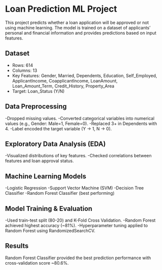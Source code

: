 # Loan Prediction ML Project
This project predicts whether a loan application will be approved or not using machine learning. The model is trained on a dataset of applicants’ personal and financial information and provides predictions based on input features.

## Dataset
- Rows: 614
- Columns: 13
- Key Features: Gender, Married, Dependents, Education, Self_Employed, ApplicantIncome, CoapplicantIncome, LoanAmount, Loan_Amount_Term, Credit_History, Property_Area
- Target: Loan_Status (Y/N)

## Data Preprocessing
-Dropped missing values.
-Converted categorical variables into numerical values (e.g., Gender: Male=1, Female=0).
-Replaced 3+ in Dependents with 4.
-Label encoded the target variable (Y → 1, N → 0).

## Exploratory Data Analysis (EDA)
-Visualized distributions of key features.
-Checked correlations between features and loan approval status.

## Machine Learning Models
-Logistic Regression
-Support Vector Machine (SVM)
-Decision Tree Classifier
-Random Forest Classifier (best performing)

## Model Training & Evaluation
-Used train-test split (80-20) and K-Fold Cross Validation.
-Random Forest achieved highest accuracy (~81%).
-Hyperparameter tuning applied to Random Forest using RandomizedSearchCV.

## Results
Random Forest Classifier provided the best prediction performance with cross-validation score ~80.6%.
